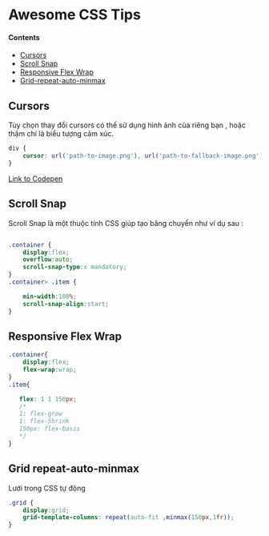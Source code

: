 # Awesome CSS Tips

#### Contents

- [Cursors](#cursors)
- [Scroll Snap](#Scroll-Snap)
- [Responsive Flex Wrap](#Responsive-Flex-Wrap)
- [Grid-repeat-auto-minmax](#Grid-repeat-auto-minmax)

## Cursors

Tùy chọn thay đổi cursors có thể sử dụng hình ảnh của riêng bạn , hoặc thậm chí là biểu tượng cảm xúc.

```css
div {
    cursor: url('path-to-image.png'), url('path-to-fallback-image.png'), auto;
}
```

[Link to Codepen](https://codepen.io/denic/pen/bGVpOPj)

## Scroll Snap
Scroll Snap là một thuộc tính CSS giúp tạo băng chuyền như ví dụ sau :
```css

.container {
    display:flex;
    overflow:auto;
    scroll-snap-type:x mandatory;
}
.container> .item {

    min-width:100%;
    scroll-snap-align:start;
}

```


## Responsive Flex Wrap

```css
.container{
    display:flex;
    flex-wrap:wrap;
}
.item{

   flex: 1 1 150px;
   /*
   1: flex-grow
   1: flex-Shrink
   150px: flex-basis
   */
}
```

## Grid repeat-auto-minmax

Lưới trong CSS tự động
```css
.grid {
    display:grid;
    grid-template-columns: repeat(auto-fit ,minmax(150px,1fr));
}

```


